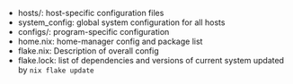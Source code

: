
* hosts/: host-specific configuration files
* system_config: global system configuration for all hosts
* configs/: program-specific configuration
* home.nix: home-manager config and package list
* flake.nix: Description of overall config
* flake.lock: list of dependencies and versions of current system
		updated by `nix flake update`
